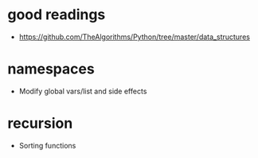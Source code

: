 # good readings
- https://github.com/TheAlgorithms/Python/tree/master/data_structures

# namespaces
- Modify global vars/list and side effects

# recursion
- Sorting functions
